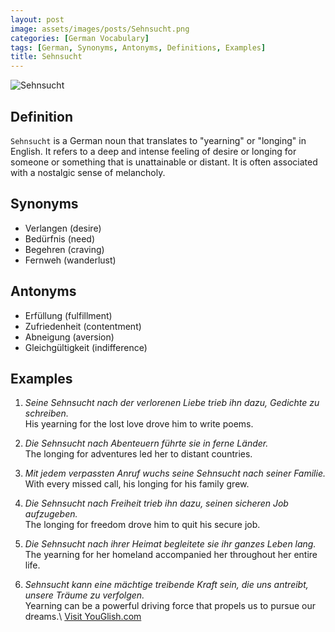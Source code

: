 ```yaml
---
layout: post
image: assets/images/posts/Sehnsucht.png
categories: [German Vocabulary]
tags: [German, Synonyms, Antonyms, Definitions, Examples]
title: Sehnsucht
---
```


![Sehnsucht](https://images.unsplash.com/photo-1500685386359-4c5e3cc7b1d2)

## Definition
`Sehnsucht` is a German noun that translates to "yearning" or "longing" in English. It refers to a deep and intense feeling of desire or longing for someone or something that is unattainable or distant. It is often associated with a nostalgic sense of melancholy.

## Synonyms
- Verlangen (desire)
- Bedürfnis (need)
- Begehren (craving)
- Fernweh (wanderlust)

## Antonyms
- Erfüllung (fulfillment)
- Zufriedenheit (contentment)
- Abneigung (aversion)
- Gleichgültigkeit (indifference)

## Examples

1. *Seine Sehnsucht nach der verlorenen Liebe trieb ihn dazu, Gedichte zu schreiben.*  
   His yearning for the lost love drove him to write poems.

2. *Die Sehnsucht nach Abenteuern führte sie in ferne Länder.*  
   The longing for adventures led her to distant countries.

3. *Mit jedem verpassten Anruf wuchs seine Sehnsucht nach seiner Familie.*  
   With every missed call, his longing for his family grew.

4. *Die Sehnsucht nach Freiheit trieb ihn dazu, seinen sicheren Job aufzugeben.*  
   The longing for freedom drove him to quit his secure job.

5. *Die Sehnsucht nach ihrer Heimat begleitete sie ihr ganzes Leben lang.*  
   The yearning for her homeland accompanied her throughout her entire life.

6. *Sehnsucht kann eine mächtige treibende Kraft sein, die uns antreibt, unsere Träume zu verfolgen.*  
   Yearning can be a powerful driving force that propels us to pursue our dreams.\ <a id="yg-widget-0" class="youglish-widget" data-query="Sehnsucht" data-lang="german" data-components="8412" data-auto-start="0" data-bkg-color="theme_light" data-title="How%20to%20pronounce%20Sehnsucht%20in%20German"  rel="nofollow" href="https://youglish.com">Visit YouGlish.com</a><script async src="https://youglish.com/public/emb/widget.js" charset="utf-8"></script>